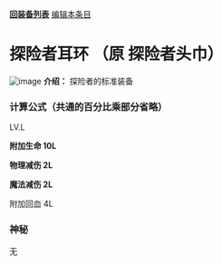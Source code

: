 [**回装备列表**](index.md) [编辑本条目](https://github.com/GuguTown/Wiki/edit/main/equip/探险者耳环.md)
# 探险者耳环 （原 探险者头巾）
![image](https://user-images.githubusercontent.com/35645329/193942232-7f70c62a-548c-4343-889d-6b7135eca5ed.png) **介绍：** 探险者的标准装备
### 计算公式（共通的百分比乘部分省略）
LV.L   

**附加生命 10L**   

**物理减伤 2L**   

**魔法减伤 2L**   

附加回血 4L      

### 神秘
无
